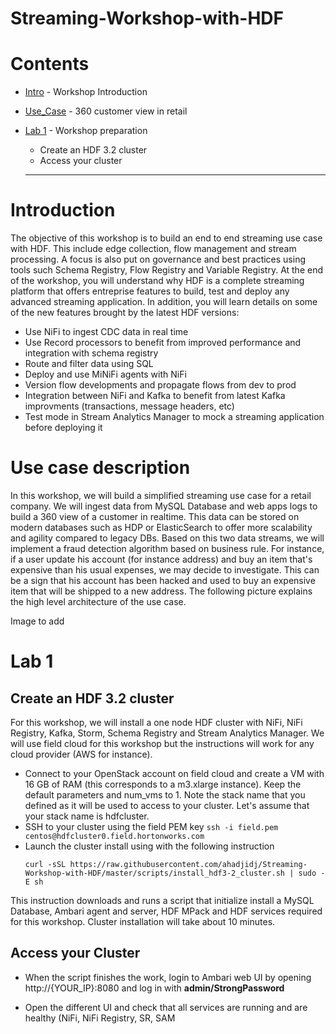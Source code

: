 # Streaming-Workshop-with-HDF

# Contents
- [Intro](#Intro) - Workshop Introduction
- [Use_Case](#Use-Case) - 360 customer view in retail
- [Lab 1](#lab-1) - Workshop preparation
  - Create an HDF 3.2 cluster
  - Access your cluster

  
  ---------------
# Introduction

The objective of this workshop is to build an end to end streaming use case with HDF. This include edge collection, flow management and stream processing. A focus is also put on governance and best practices using tools such Schema Registry, Flow Registry and Variable Registry. At the end of the workshop, you will understand why HDF is a complete streaming platform that offers entreprise features to build, test and deploy any advanced streaming application. In addition, you will learn details on some of the new features brought by the latest HDF versions:
- Use NiFi to ingest CDC data in real time
- Use Record processors to benefit from improved performance and integration with schema registry
- Route and filter data using SQL
- Deploy and use MiNiFi agents with NiFi
- Version flow developments and propagate flows from dev to prod
- Integration between NiFi and Kafka to benefit from latest Kafka improvments (transactions, message headers, etc)
- Test mode in Stream Analytics Manager to mock a streaming application before deploying it

# Use case description

In this workshop, we will build a simplified streaming use case for a retail company. We will ingest data from MySQL Database and web apps logs to build a 360 view of a customer in realtime. This data can be stored on modern databases such as HDP or ElasticSearch to offer more scalability and agility compared to legacy DBs. Based on this two data streams, we will implement a fraud detection algorithm based on business rule. For instance, if a user update his account (for instance address) and buy an item that's expensive than his usual expenses, we may decide to investigate. This can be a sign that his account has been hacked and used to buy an expensive item that will be shipped to a new address. The following picture explains the high level architecture of the use case.

Image to add

# Lab 1

## Create an HDF 3.2 cluster

For this workshop, we will install a one node HDF cluster with NiFi, NiFi Registry, Kafka, Storm, Schema Registry and Stream Analytics Manager. We will use field cloud for this workshop but the instructions will work for any cloud provider (AWS for instance).

- Connect to your OpenStack account on field cloud and create a VM with 16 GB of RAM (this corresponds to a m3.xlarge instance). Keep the default parameters and num_vms to 1. Note the stack name that you defined as it will be used to access to your cluster. Let's assume that your stack name is hdfcluster.
- SSH to your cluster using the field PEM key ``` ssh -i field.pem centos@hdfcluster0.field.hortonworks.com ```
- Launch the cluster install using with the following instruction
  ```
  curl -sSL https://raw.githubusercontent.com/ahadjidj/Streaming-Workshop-with-HDF/master/scripts/install_hdf3-2_cluster.sh | sudo -E sh
  ```
This instruction downloads and runs a script that initialize install a MySQL Database, Ambari agent and server, HDF MPack and HDF services required for this workshop. Cluster installation will take about 10 minutes. 

## Access your Cluster

- When the script finishes the work, login to Ambari web UI by opening http://{YOUR_IP}:8080 and log in with **admin/StrongPassword**

- Open the different UI and check that all services are running and are healthy (NiFi, NiFi Registry, SR, SAM
